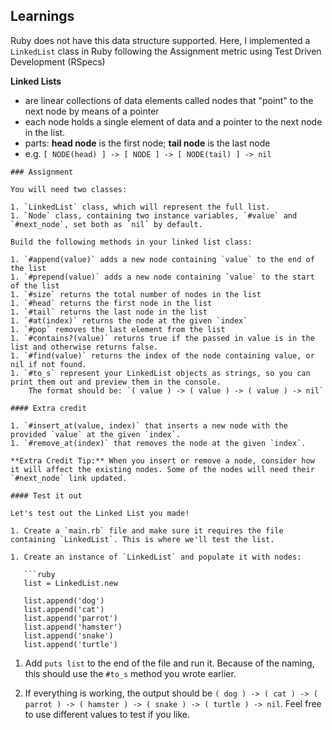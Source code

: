## Learnings
Ruby does not have this data structure supported. Here, I implemented a `LinkedList` class in Ruby following the Assignment metric using Test Driven Development (RSpecs) 

**Linked Lists**
- are linear collections of data elements called nodes that "point" to the next node by means of a pointer
- each node holds a single element of data and a pointer to the next node in the list.
- parts: **head node** is the first node; **tail node** is the last node
- e.g. `[ NODE(head) ] -> [ NODE ] -> [ NODE(tail) ] -> nil`

```
### Assignment

You will need two classes:

1. `LinkedList` class, which will represent the full list.
1. `Node` class, containing two instance variables, `#value` and `#next_node`, set both as `nil` by default.

Build the following methods in your linked list class:

1. `#append(value)` adds a new node containing `value` to the end of the list
1. `#prepend(value)` adds a new node containing `value` to the start of the list
1. `#size` returns the total number of nodes in the list
1. `#head` returns the first node in the list
1. `#tail` returns the last node in the list
1. `#at(index)` returns the node at the given `index`
1. `#pop` removes the last element from the list
1. `#contains?(value)` returns true if the passed in value is in the list and otherwise returns false.
1. `#find(value)` returns the index of the node containing value, or nil if not found.
1. `#to_s` represent your LinkedList objects as strings, so you can print them out and preview them in the console.
    The format should be: `( value ) -> ( value ) -> ( value ) -> nil`

#### Extra credit

1. `#insert_at(value, index)` that inserts a new node with the provided `value` at the given `index`.
1. `#remove_at(index)` that removes the node at the given `index`.

**Extra Credit Tip:** When you insert or remove a node, consider how it will affect the existing nodes. Some of the nodes will need their `#next_node` link updated.

#### Test it out

Let's test out the Linked List you made!

1. Create a `main.rb` file and make sure it requires the file containing `LinkedList`. This is where we'll test the list.

1. Create an instance of `LinkedList` and populate it with nodes:

   ```ruby
   list = LinkedList.new

   list.append('dog')
   list.append('cat')
   list.append('parrot')
   list.append('hamster')
   list.append('snake')
   list.append('turtle')
   ```

1. Add `puts list` to the end of the file and run it. Because of the naming, this should use the `#to_s` method you wrote earlier.

1. If everything is working, the output should be `( dog ) -> ( cat ) -> ( parrot ) -> ( hamster ) -> ( snake ) -> ( turtle ) -> nil`. Feel free to use different values to test if you like.
```